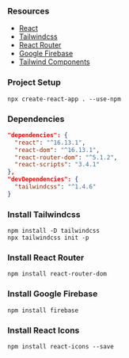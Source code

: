 ### Resources
- [React](https://reactjs.org/)
- [Tailwindcss](https://tailwindcss.com/)
- [React Router](https://reacttraining.com/react-router/web/guides/quick-start)
- [Google Firebase](https://firebase.google.com/)
- [Tailwind Components](https://freetailwindui.co/)

### Project Setup
```
npx create-react-app . --use-npm
```

### Dependencies
```json
"dependencies": {
  "react": "^16.13.1",
  "react-dom": "^16.13.1",
  "react-router-dom": "^5.1.2",
  "react-scripts": "3.4.1"
},
"devDependencies": {
  "tailwindcss": "^1.4.6"
}
```


### Install Tailwindcss
```
npm install -D tailwindcss
npx tailwindcss init -p
```

### Install React Router
```
npm install react-router-dom
```

### Install Google Firebase
```
npm install firebase
```

### Install React Icons
```
npm install react-icons --save
```
